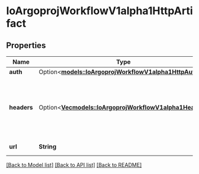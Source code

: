 # IoArgoprojWorkflowV1alpha1HttpArtifact

## Properties

Name | Type | Description | Notes
------------ | ------------- | ------------- | -------------
**auth** | Option<[**models::IoArgoprojWorkflowV1alpha1HttpAuth**](io.argoproj.workflow.v1alpha1.HTTPAuth.md)> |  | [optional]
**headers** | Option<[**Vec<models::IoArgoprojWorkflowV1alpha1Header>**](io.argoproj.workflow.v1alpha1.Header.md)> | Headers are an optional list of headers to send with HTTP requests for artifacts | [optional]
**url** | **String** | URL of the artifact | 

[[Back to Model list]](../README.md#documentation-for-models) [[Back to API list]](../README.md#documentation-for-api-endpoints) [[Back to README]](../README.md)


